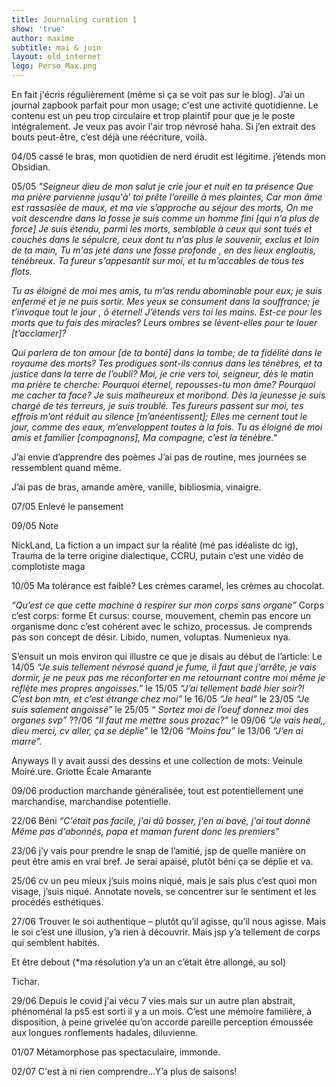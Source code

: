 ```yaml
---
title: Journaling curation 1
show: 'true'
author: maxime
subtitle: mai & juin
layout: old_internet
logo: Perso_Max.png
---
```

En fait j'écris régulièrement (même si ça se voit pas sur le blog). J’ai un journal zapbook parfait pour mon usage; c'est une activité quotidienne. Le contenu est un peu trop circulaire et trop plaintif pour que je le poste intégralement. Je veux pas avoir l'air trop névrosé haha.
Si j’en extrait des bouts peut-être, c’est déjà une réécriture, voilà.


04/05
cassé le bras, mon quotidien de nerd érudit est légitime. j’étends mon Obsidian.

05/05
*"Seigneur dieu de mon salut je crie jour et nuit en ta présence 
Que ma prière parvienne jusqu'à’ toi prête l’oreille à mes plaintes,
Car mon âme est rassasiée de maux, et ma vie s’approche au séjour des morts,
On me voit descendre dans la fosse je suis comme un homme fini \[qui n’a plus de force]
Je suis étendu, parmi les morts, semblable à ceux qui sont tués et couchés dans le sépulcre, ceux dont tu 
n’as plus le souvenir, exclus et loin de ta main,
Tu m'as jeté dans une fosse profonde , en des lieux engloutis, ténébreux.
Ta fureur s'appesantit sur moi, et tu m’accables de tous tes flots.*


*Tu as éloigné de moi mes amis, tu m’as rendu abominable pour eux; je suis enfermé et je ne puis sortir.
Mes yeux se consument dans la souffrance; je t’invoque tout le jour , ô éternel!  J’étends vers toi les mains.
Est-ce pour les morts que tu fais des miracles? Leurs ombres se lèvent-elles pour te louer \[t’acclamer]?*


*Qui parlera de ton amour \[de ta bonté] dans la tombe; de ta fidélité dans le royaume des morts?
Tes prodigues sont-ils connus dans les ténèbres, et ta justice dans la terre de l’oubli?
Moi, je crie vers toi, seigneur, dès le matin ma prière te cherche:
Pourquoi éternel, repousses-tu mon âme? Pourquoi me cacher ta face? 
Je suis malheureux et moribond. Dès la jeunesse je suis chargé de tes terreurs, je suis troublé.
Tes fureurs passent sur moi, tes effrois m’ont réduit au silence \[m’anéentissent];
Elles me cernent tout le jour, comme des eaux, m’enveloppent toutes à la fois.
Tu as éloigné de moi amis et familier \[compagnons],
Ma compagne, c’est la ténèbre."*

J’ai envie d’apprendre des poèmes
J’ai pas de routine, mes journées se ressemblent quand même.

J’ai pas de bras, amande amère, vanille, bibliosmia, vinaigre.

07/05
Enlevé le pansement

09/05
Note

NickLand,
La fiction a un impact sur la réalité (mé pas idéaliste dc ig),
Trauma de la terre origine dialectique,
CCRU,
putain c’est une vidéo de complotiste maga

10/05
Ma tolérance est faible? Les crèmes caramel, les crèmes au chocolat.

*“Qu’est ce que cette machine à respirer sur mon corps sans organe”*
Corps c’est corps: forme
Et cursus: course, mouvement, chemin
pas encore un organisme donc c’est cohérent avec le schizo, processus. Je comprends pas son concept de désir. Libido, numen, voluptas. Numenieux nya.

S’ensuit un mois environ qui illustre ce que je disais au début de l’article:
Le 14/05 *“Je suis tellement névrosé quand je fume, il faut que j'arrête, je vais dormir, je ne peux pas me réconforter en me retournant contre moi même je reflète mes propres angoisses.”* le 15/05 *“J’ai tellement badé hier soir?! C’est bon mtn, et c’est étrange chez moi”* le 16/05 *“Je heal”* le 23/05 *“Je suis salement angoissé”* le 25/05 *“ Sortez moi de l’oeuf donnez moi des organes svp”* ??/06 *“Il faut me mettre sous prozac?”* le 09/06 *“Je vais heal,, dieu merci, cv aller, ça se déplie”* le 12/06 *“Moins fou”* le 13/06 *“J’en ai marre”.*

Anyways
Il y avait aussi des dessins et une collection de mots:
Veinule
Moiré.ure.
Griotte
Écale 
Amarante 

09/06
production marchande généralisée, tout est potentiellement une marchandise, marchandise potentielle.

22/06
Béni 
*“C'était pas facile, j'ai dû bosser, j'en ai bavé, j'ai tout donné
Même pas d'abonnés, papa et maman furent donc les premiers”*

23/06
j’y vais pour prendre le snap de l’amitié, jsp de quelle manière on peut être amis en vrai bref.
Je serai apaisé, plutôt béni ça se déplie et va.

25/06
cv un peu mieux j’suis moins niqué, mais je sais plus c’est quoi mon visage, j’suis niqué.
Annotate novels, se concentrer sur le sentiment et les procédés esthétiques.

27/06
Trouver le soi authentique – plutôt qu’il agisse, qu’il nous agisse. Mais le soi c’est une illusion,  y’a rien à découvrir. Mais jsp y’a tellement de corps qui semblent habités.

Et être debout (\*ma résolution y’a un an c’était être allongé, au sol)

Tichar.

29/06
Depuis le covid j'ai vécu 7 vies mais sur un autre plan abstrait, phénoménal la ps5 est sorti il y a un mois. C’est une mémoire familière, à disposition, à peine grivelée qu’on accorde pareille perception émoussée aux longues ronflements hadales, diluvienne.

01/07
Métamorphose pas spectaculaire, immonde.

02/07
C'est à ni rien comprendre…Y’a plus de saisons!
